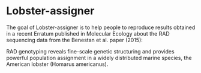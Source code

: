 # Lobster-assigner

The goal of Lobster-assigner is to help people to reproduce results obtained in a recent Erratum published in Molecular Ecology about the RAD sequencing data from the Benestan et al. paper (2015):

RAD genotyping reveals fine-scale genetic structuring and provides powerful population assignment in a widely distributed marine species, the American lobster (Homarus americanus).
